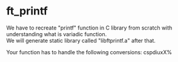 # ft_printf
We have to recreate "printf" function in C library from scratch with understanding what is variadic function. <br>
We will generate static library called "libftprintf.a" after that. <br>

Your function has to handle the following conversions: cspdiuxX%
